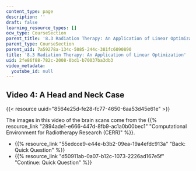 ```yaml
---
content_type: page
description: ''
draft: false
learning_resource_types: []
ocw_type: CourseSection
parent_title: '8.3 Radiation Therapy: An Application of Linear Optimization '
parent_type: CourseSection
parent_uid: 7a59278a-134c-5085-244c-381fc6090890
title: '8.3 Radiation Therapy: An Application of Linear Optimization'
uid: 2fe86f88-782c-2008-0bd1-b70037ba3db3
video_metadata:
  youtube_id: null
---
```

## Video 4: A Head and Neck Case

{{< resource uuid="8564e25d-fe28-fc77-4650-6aa53d45e61e" >}}

The images in this video of the brain scans come from the {{% resource_link "2894ade1-e666-447d-8fb9-ac1a0b00bec1" "Computational Environment for Radiotherapy Research (CERR)" %}}. 

- {{% resource_link "55edcce9-e44e-b3b2-09ea-19a4efdc913a" "Back: Quick Question" %}}
- {{% resource_link "d50911ab-0a07-b12c-1073-2226ad167e5f" "Continue: Quick Question" %}}